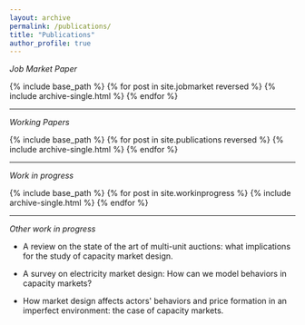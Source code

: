 ```yaml
---
layout: archive
permalink: /publications/
title: "Publications"
author_profile: true
---
```




_Job Market Paper_


{% include base_path %}
{% for post in site.jobmarket reversed %}
  {% include archive-single.html %}
{% endfor %}

----


_Working Papers_


{% include base_path %}
{% for post in site.publications reversed %}
  {% include archive-single.html %}
{% endfor %}

-----

_Work in progress_


{% include base_path %}
{% for post in site.workinprogress %}
  {% include archive-single.html %}
{% endfor %}

------

_Other work in progress_


  * A review on the state of the art of multi-unit auctions: what implications for the study of capacity market design.

  * A survey on electricity market design: How can we model behaviors in capacity markets?
  
  * How market design affects actors' behaviors and price formation in an imperfect environment: the case of capacity markets. 



